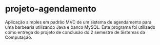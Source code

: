 # projeto-agendamento
Aplicação simples em padrão MVC de um sistema de agendamento para uma barbearia utilizando Java e banco MySQL. Este programa foi utilizado como entrega do projeto de conclusão do 2 semestre de Sistemas da Computação.
